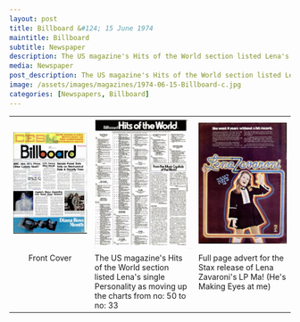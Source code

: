 ```yaml
---
layout: post
title: Billboard &#124; 15 June 1974
maintitle: Billboard
subtitle: Newspaper
description: The US magazine's Hits of the World section listed Lena's single Personality as moving up the charts from no. 50 to no. 33. Plus a full page advert for the Stax release of Lena Zavaroni's LP Ma! (He's Making Eyes at me).
media: Newspaper
post_description: The US magazine's Hits of the World section listed Lena's single Personality as moving up the charts from no. 50 to no. 33. Plus a full page advert for the Stax release of Lena Zavaroni's LP Ma! (He's Making Eyes at me).
image: /assets/images/magazines/1974-06-15-Billboard-c.jpg
categories: [Newspapers, Billboard]
---
```


<table>
<tr>
<td><a style="cursor: zoom-in;" href="/assets/images/magazines/1974-06-15-Billboard-a.jpg"><img src="/assets/images/magazines/1974-06-15-Billboard-a.jpg"></a></td>
<td><a style="cursor: zoom-in;" href="/assets/images/magazines/1974-06-15-Billboard-b.png"><img src="/assets/images/magazines/1974-06-15-Billboard-b.png"></a></td>
<td><a style="cursor: zoom-in;" href="/assets/images/magazines/1974-06-15-Billboard-c.jpg"><img src="/assets/images/magazines/1974-06-15-Billboard-c.jpg"></a></td>
</tr>

<tr style="vertical-align:top;">
<td style="text-align: center;">Front Cover</td>
<td>The US magazine's Hits of the World section listed Lena's single Personality as moving up the charts from no: 50 to no: 33</td>
<td>Full page advert for the Stax release of Lena Zavaroni's LP Ma! (He's Making Eyes at me)</td>
</tr>
</table>

